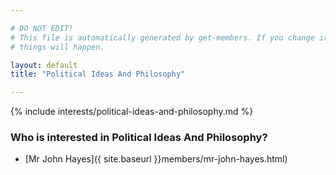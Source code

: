 ```yaml
---

# DO NOT EDIT!
# This file is automatically generated by get-members. If you change it, bad
# things will happen.

layout: default
title: "Political Ideas And Philosophy"

---
```


{% include interests/political-ideas-and-philosophy.md %}

### Who is interested in Political Ideas And Philosophy?


* [Mr John Hayes]({ site.baseurl }}members/mr-john-hayes.html)
